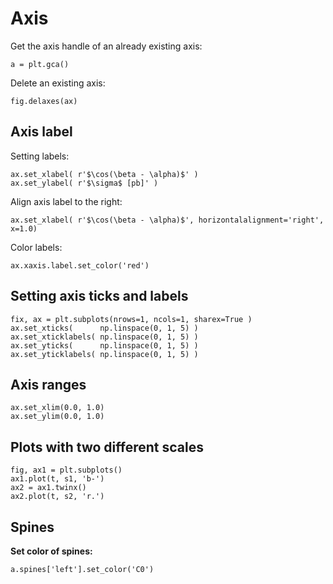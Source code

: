 # Axis

Get the axis handle of an already existing axis:

~~~~
a = plt.gca()
~~~~


Delete an existing axis:

~~~~
fig.delaxes(ax)
~~~~

## Axis label

Setting labels:

~~~~
ax.set_xlabel( r'$\cos(\beta - \alpha)$' )
ax.set_ylabel( r'$\sigma$ [pb]' )
~~~~

Align axis label to the right:

~~~~
ax.set_xlabel( r'$\cos(\beta - \alpha)$', horizontalalignment='right', x=1.0)
~~~~

Color labels:

~~~~
ax.xaxis.label.set_color('red')
~~~~

## Setting axis ticks and labels

~~~~
fix, ax = plt.subplots(nrows=1, ncols=1, sharex=True )
ax.set_xticks(      np.linspace(0, 1, 5) )
ax.set_xticklabels( np.linspace(0, 1, 5) )
ax.set_yticks(      np.linspace(0, 1, 5) )
ax.set_yticklabels( np.linspace(0, 1, 5) )
~~~~

## Axis ranges

~~~~
ax.set_xlim(0.0, 1.0)
ax.set_ylim(0.0, 1.0)
~~~~

## Plots with two different scales

~~~~
fig, ax1 = plt.subplots()
ax1.plot(t, s1, 'b-')
ax2 = ax1.twinx()
ax2.plot(t, s2, 'r.')
~~~~


## Spines

**Set color of spines:**

~~~~
a.spines['left'].set_color('C0')
~~~~

